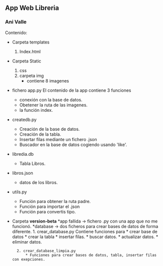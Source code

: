 ## App Web Libreria

### Ani Valle

Contenido:

- Carpeta templates
    1. Index.html

- Carpeta Static
    1. css 
    2. carpeta img
        * contiene 8 imagenes

- fichero app.py
El contenido de la app
contiene 3 funciones
    * conexión con la base de datos.
    * Obetener la ruta de las imagenes.
    * la función index.

- createdb.py
    * Creación de la base de datos.
    * Creación de la tabla.
    * Insertar filas mediante un fichero .json
    * Buscador en la base de datos cogiendo usando 'like'.

- libredia.db
    * Tabla Libros.

- libros.json
    * datos de los libros.

- utils.py
    * Función para obtener la ruta padre.
    * Función para importar el .json
    * Función para convertis tipo.


- Carpeta **version-beta**
    *app fallida -> fichero .py con una app que no me funcionó.
    *database -> dos ficheros para crear bases de datos de forma diferente.
        1. crear_database.py
            Contiene funciones para
                * crear base de datos
                * crear la tabla
                * insertar filas.
                * buscar datos.
                * actualizar datos.
                * eliminar datos.

        2. crear_database_limpia.py
            * Funciones para crear bases de datos, tabla, insertar filas con exepciones.